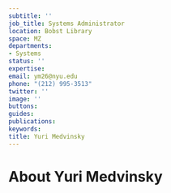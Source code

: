 ```yaml
---
subtitle: ''
job_title: Systems Administrator
location: Bobst Library
space: MZ
departments:
- Systems
status: ''
expertise: 
email: ym26@nyu.edu
phone: "(212) 995-3513"
twitter: ''
image: ''
buttons: 
guides: 
publications: 
keywords: 
title: Yuri Medvinsky
---
```


# About Yuri Medvinsky